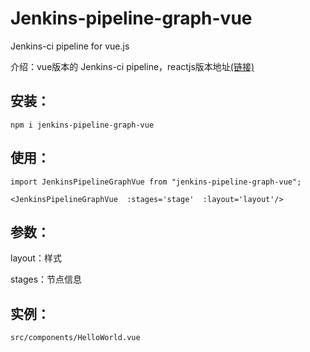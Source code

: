 # Jenkins-pipeline-graph-vue
Jenkins-ci pipeline for vue.js

介绍：vue版本的 Jenkins-ci pipeline，reactjs版本地址[(链接)](https://github.com/jenkinsci/ux-widget-framework/tree/master/packages/pipeline-graph)

## 安装：
```
npm i jenkins-pipeline-graph-vue
```

## 使用：
```
import JenkinsPipelineGraphVue from "jenkins-pipeline-graph-vue";

<JenkinsPipelineGraphVue  :stages='stage'  :layout='layout'/>
```

## 参数：
layout：样式

stages：节点信息

## 实例：
```
src/components/HelloWorld.vue
```
